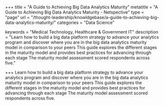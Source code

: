 +++
title = "A Guide to Achieving Big Data Analytics Maturity"
metatitle = "A Guide to Achieving Big Data Analytics Maturity - Netspective"
type =  "page"
url = "/thought-leadership/knowldgebase/a-guide-to-achieving-big-data-analytics-maturity/"
categories = "Data Science"

keywords = "Medical Technology, Healthcare & Government IT"
description = "Learn how to build a big data platform strategy to advance your analytics program and discover where you are in the big data analytics maturity model in comparison to your peers This guide explores the different stages in the maturity model and provides best practices for advancing through each stage The maturity model assessment scored respondents across five."
  

+++
Learn how to build a big data platform strategy to advance your analytics program and discover where you are in the big data analytics maturity model in comparison to your peers This guide explores the different stages in the maturity model and provides best practices for advancing through each stage The maturity model assessment scored respondents across five.